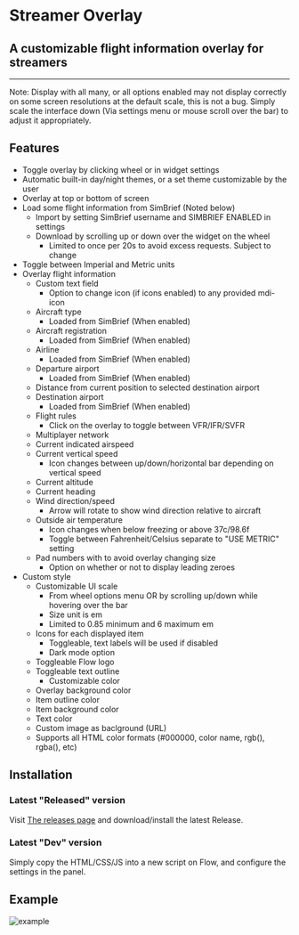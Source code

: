 # Streamer Overlay
## A customizable flight information overlay for streamers
---

Note: Display with all many, or all options enabled may not display correctly on some screen resolutions at the default scale, this is not a bug. Simply scale the interface down (Via settings menu or mouse scroll over the bar) to adjust it appropriately.

## Features
- Toggle overlay by clicking wheel or in widget settings
- Automatic built-in day/night themes, or a set theme customizable by the user
- Overlay at top or bottom of screen
- Load some flight information from SimBrief (Noted below)
  - Import by setting SimBrief username and SIMBRIEF ENABLED in settings
  - Download by scrolling up or down over the widget on the wheel
    - Limited to once per 20s to avoid excess requests. Subject to change
- Toggle between Imperial and Metric units
- Overlay flight information
  - Custom text field
    - Option to change icon (if icons enabled) to any provided mdi-icon
  - Aircraft type
    - Loaded from SimBrief (When enabled)
  - Aircraft registration
    - Loaded from SimBrief (When enabled)
  - Airline
    - Loaded from SimBrief (When enabled)
  - Departure airport
    - Loaded from SimBrief (When enabled)
  - Distance from current position to selected destination airport
  - Destination airport
    - Loaded from SimBrief (When enabled)
  - Flight rules
    - Click on the overlay to toggle between VFR/IFR/SVFR
  - Multiplayer network
  - Current indicated airspeed
  - Current vertical speed
    - Icon changes between up/down/horizontal bar depending on vertical speed
  - Current altitude
  - Current heading
  - Wind direction/speed
    - Arrow will rotate to show wind direction relative to aircraft
  - Outside air temperature
    - Icon changes when below freezing or above 37c/98.6f
    - Toggle between Fahrenheit/Celsius separate to "USE METRIC" setting
  - Pad numbers with to avoid overlay changing size
    - Option on whether or not to display leading zeroes
- Custom style
  - Customizable UI scale
    - From wheel options menu OR by scrolling up/down while hovering over the bar
    - Size unit is em
    - Limited to 0.85 minimum and 6 maximum em
  - Icons for each displayed item
    - Toggleable, text labels will be used if disabled
    - Dark mode option
  - Toggleable Flow logo
  - Toggleable text outline
    - Customizable color
  - Overlay background color
  - Item outline color
  - Item background color
  - Text color
  - Custom image as baclground (URL)
  - Supports all HTML color formats (#000000, color name, rgb(), rgba(), etc)

## Installation

### Latest "Released" version
Visit [The releases page](https://github.com/AylaCodes/flow-flight-overlay/releases/) and download/install the latest Release.

### Latest "Dev" version
Simply copy the HTML/CSS/JS into a new script on Flow, and configure the settings in the panel.

## Example

![example](https://cdn.wolfie.space/images/FlightSimulator_1685577767.png)

